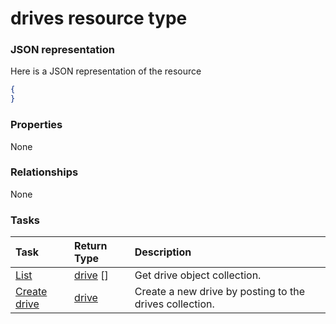 # drives resource type



### JSON representation

Here is a JSON representation of the resource

<!-- {
  "blockType": "resource",
  "optionalProperties": [

  ],
  "@odata.type": "microsoft.graph.drives"
}-->

```json
{
}

```
### Properties
None

### Relationships
None


### Tasks

| Task		   | Return Type	|Description|
|:---------------|:--------|:----------|
|[List](../api/drive_list.md) | [drive](drive.md) [] |Get drive object collection. |
|[Create drive](../api/drive_post_drives.md) |[drive](drive.md)| Create a new drive by posting to the drives collection.|

<!-- uuid: b762d7ed-11d9-4a03-bc07-c833880da381
2015-10-19 08:55:34 UTC -->
<!-- {
  "type": "#page.annotation",
  "description": "drives resource",
  "keywords": "",
  "section": "documentation",
  "tocPath": ""
}-->